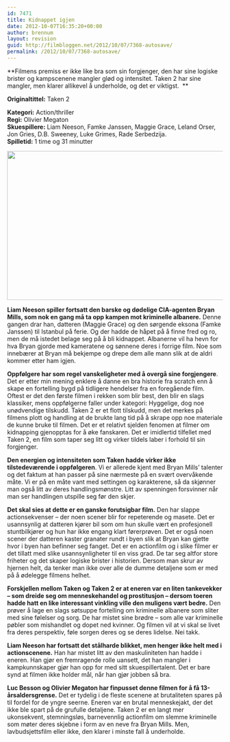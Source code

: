 ```yaml
---
id: 7471
title: Kidnappet igjen
date: 2012-10-07T16:35:20+00:00
author: brennum
layout: revision
guid: http://filmbloggen.net/2012/10/07/7368-autosave/
permalink: /2012/10/07/7368-autosave/
---
```

**Filmens premiss er ikke like bra som sin forgjenger, den har sine logiske brister og kampscenene mangler glød og intensitet. Taken 2 har sine mangler, men klarer allikevel å underholde, og det er viktigst.  **

**<!--more-->Originaltittel:** Taken 2

  
**Kategori:** Action/thriller  
**Regi:** Olivier Megaton  
**Skuespillere:** Liam Neeson, Famke Janssen, Maggie Grace, Leland Orser, Jon Gries, D.B. Sweeney, Luke Grimes, Rade Serbedzija.  
**Spilletid:** 1 time og 31 minutter

<a href="http://filmbloggen.net/2012/10/07/kidnappet-igjen/taken-2-bilde-4/" rel="attachment wp-att-7447"><img class="alignnone size-large wp-image-7447" src="http://filmbloggen.net/wp-content/uploads//2012/10/Taken-2-bilde-4-620x348.jpg" alt="" width="620" height="348" /></a>

**Liam Neeson spiller fortsatt den barske og dødelige CIA-agenten Bryan Mills, som nok en gang må ta opp kampen mot kriminelle albanere.** Denne gangen drar han, datteren (Maggie Grace) og den sørgende eksona (Famke Janssen) til Istanbul på ferie. Og der hadde de håpet på å finne fred og ro, men de må istedet belage seg på å bli kidnappet. Albanerne vil ha hevn for hva Bryan gjorde med kameratene og sønnene deres i forrige film. Noe som innebærer at Bryan må bekjempe og drepe dem alle mann slik at de aldri kommer etter ham igjen.

**Oppfølgere har som regel vanskeligheter med å overgå sine forgjengere**. Det er etter min mening enklere å danne en bra historie fra scratch enn å skape en fortelling bygd på tidligere hendelser fra en foregående film. Oftest er det den første filmen i rekken som blir best, den blir en slags klassiker, mens oppfølgerne faller under kategori: Hyggelige, dog noe unødvendige tilskudd. Taken 2 er et flott tilskudd, men det merkes på filmens plott og handling at de brukte lang tid på å skrape opp noe materiale de kunne bruke til filmen. Det er et relativt sjelden fenomen at filmer om kidnapping gjenopptas for å øke fanskaren. Det er imidlertid tilfellet med Taken 2, en film som taper seg litt og virker tildels laber i forhold til sin forgjenger.

**Den energien og intensiteten som Taken hadde virker ikke tilstedeværende i oppfølgeren**. Vi er allerede kjent med Bryan Mills&#8217; talenter og det faktum at han passer på sine nærmeste på en svært overvåkende måte. Vi er på en måte vant med settingen og karakterene, så da skjønner man også litt av deres handlingsmønstre. Litt av spenningen forsvinner når man ser handlingen utspille seg før den skjer.

**Det skal sies at dette er en ganske forutsigbar film.** Den har slappe actionsekvenser &#8211; der noen scener blir for repeterende og masete. Det er usannsynlig at datteren kjører bil som om hun skulle vært en profesjonell stuntbilkjører og hun har ikke engang klart førerprøven. Det er også noen scener der datteren kaster granater rundt i byen slik at Bryan kan gjette hvor i byen han befinner seg fanget. Det er en actionfilm og i slike filmer er det tillatt med slike usannsynligheter til en viss grad. De tar seg altfor store friheter og det skaper logiske brister i historien. Dersom man skrur av hjernen helt, da tenker man ikke over alle de dumme detaljene som er med på å ødelegge filmens helhet.

**Forskjellen mellom Taken og Taken 2 er at eneren var en liten tankevekker &#8211; som dreide seg om menneskehandel og prostitusjon &#8211; dersom toeren hadde hatt en like interessant vinkling ville den muligens vært bedre.** Den prøver å lage en slags søtsuppe fortelling om kriminelle albanere som sliter med sine følelser og sorg. De har mistet sine brødre &#8211; som alle var kriminelle pøbler som mishandlet og dopet ned kvinner. Og filmen vil at vi skal se livet fra deres perspektiv, føle sorgen deres og se deres lidelse. Nei takk.

**Liam Neeson har fortsatt det stålharde blikket, men henger ikke helt med i actionscenene.** Han har mistet litt av den maskuliniteten han hadde i eneren. Han gjør en fremragende rolle uansett, det han mangler i kampkunnskaper gjør han opp for med sitt skuespillertalent. Det er bare synd at filmen ikke holder mål, når han gjør jobben så bra.

**Luc Besson og Olivier Megaton har finpusset denne filmen for å få 13-årsaldersgrense.** Det er tydelig i de fleste scenene at brutaliteten spares på til fordel for de yngre seerne. Eneren var en brutal menneskejakt, der det ikke ble spart på de grufulle detaljene. Taken 2 er en langt mer ukonsekvent, stemningsløs, barnevennlig actionfilm om slemme kriminelle som møter deres skjebne i form av en neve fra Bryan Mills. Men, lavbudsjettsfilm eller ikke, den klarer i minste fall å underholde.

<div class="video-shortcode">
</div>
